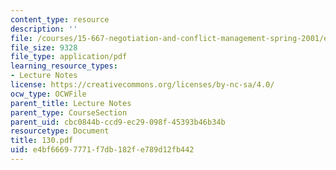 ```yaml
---
content_type: resource
description: ''
file: /courses/15-667-negotiation-and-conflict-management-spring-2001/e4bf66697771f7db182fe789d12fb442_130.pdf
file_size: 9328
file_type: application/pdf
learning_resource_types:
- Lecture Notes
license: https://creativecommons.org/licenses/by-nc-sa/4.0/
ocw_type: OCWFile
parent_title: Lecture Notes
parent_type: CourseSection
parent_uid: cbc0844b-ccd9-ec29-098f-45393b46b34b
resourcetype: Document
title: 130.pdf
uid: e4bf6669-7771-f7db-182f-e789d12fb442
---
```

